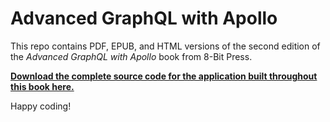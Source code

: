# Advanced GraphQL with Apollo

This repo contains PDF, EPUB, and HTML versions of the second edition of the _Advanced GraphQL with Apollo_ book from 8-Bit Press.

**[Download the complete source code for the application built throughout this book here.](https://github.com/8bitpress/advanced-graphql-source-code-v2)**

Happy coding!
